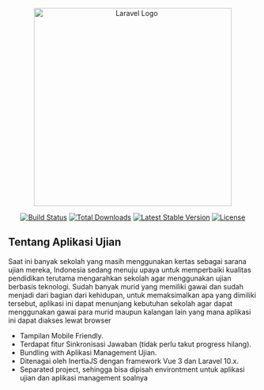 <p align="center"><a href="https://laravel.com" target="_blank"><img src="https://raw.githubusercontent.com/laravel/art/master/logo-lockup/5%20SVG/2%20CMYK/1%20Full%20Color/laravel-logolockup-cmyk-red.svg" width="400" alt="Laravel Logo"></a></p>

<p align="center">
<a href="https://github.com/laravel/framework/actions"><img src="https://github.com/laravel/framework/workflows/tests/badge.svg" alt="Build Status"></a>
<a href="https://packagist.org/packages/laravel/framework"><img src="https://img.shields.io/packagist/dt/laravel/framework" alt="Total Downloads"></a>
<a href="https://packagist.org/packages/laravel/framework"><img src="https://img.shields.io/packagist/v/laravel/framework" alt="Latest Stable Version"></a>
<a href="https://packagist.org/packages/laravel/framework"><img src="https://img.shields.io/packagist/l/laravel/framework" alt="License"></a>
</p>

## Tentang Aplikasi Ujian

Saat ini banyak sekolah yang masih menggunakan kertas sebagai sarana ujian mereka, Indonesia sedang menuju upaya untuk memperbaiki kualitas pendidikan terutama mengarahkan sekolah agar menggunakan ujian berbasis teknologi. Sudah banyak murid yang memiliki gawai dan sudah menjadi dari bagian dari kehidupan, untuk memaksimalkan apa yang dimiliki tersebut, aplikasi ini dapat menunjang kebutuhan sekolah agar dapat menggunakan gawai para murid maupun kalangan lain yang mana aplikasi ini dapat diakses lewat browser 

- Tampilan Mobile Friendly.
- Terdapat fitur Sinkronisasi Jawaban (tidak perlu takut progress hilang).
- Bundling with Aplikasi Management Ujian.
- Ditenagai oleh InertiaJS dengan framework Vue 3 dan Laravel 10.x.
- Separated project, sehingga bisa dipisah environtment untuk aplikasi ujian dan aplikasi management soalnya
